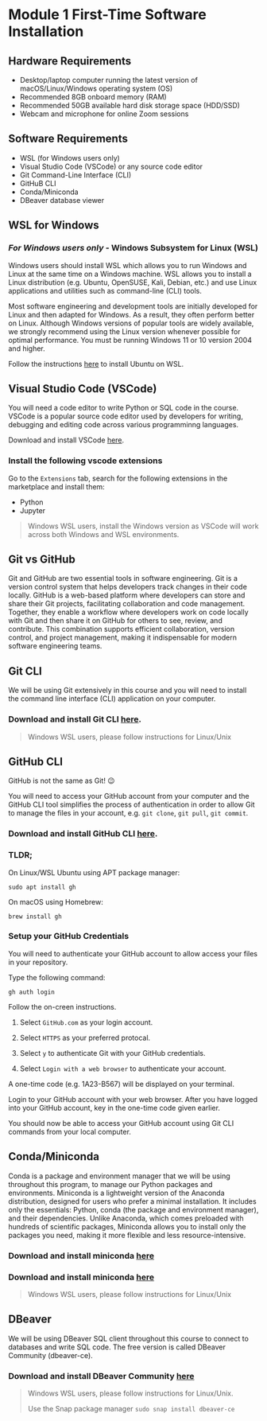 # Module 1 First-Time Software Installation

## Hardware Requirements
- Desktop/laptop computer running the latest version of macOS/Linux/Windows operating system (OS)
- Recommended 8GB onboard memory (RAM)
- Recommended 50GB available hard disk storage space (HDD/SSD)
- Webcam and microphone for online Zoom sessions

## Software Requirements

- WSL (for Windows users only)
- Visual Studio Code (VSCode) or any source code editor
- Git Command-Line Interface (CLI)
- GitHuB CLI 
- Conda/Miniconda
- DBeaver database viewer

## WSL for Windows

### *For Windows users only* - Windows Subsystem for Linux (WSL)

Windows users should install WSL which allows you to run Windows and Linux at the same time on a Windows machine. WSL allows you to install a Linux distribution (e.g. Ubuntu, OpenSUSE, Kali, Debian, etc.) and use Linux applications and utilities such as command-line (CLI) tools. 

Most software engineering and development tools are initially developed for Linux and then adapted for Windows. As a result, they often perform better on Linux. Although Windows versions of popular tools are widely available, we strongly recommend using the Linux version whenever possible for optimal performance.
You must be running Windows 11 or 10 version 2004 and higher. 

Follow the instructions [here](https://learn.microsoft.com/en-us/windows/wsl/install) to install Ubuntu on WSL.

## Visual Studio Code (VSCode)

You will need a code editor to write Python or SQL code in the course. VSCode is a popular source code editor used by developers for writing, debugging and editing code across various programminng languages. 

Download and install VSCode [here](https://code.visualstudio.com/download).

### Install the following vscode extensions

Go to the `Extensions` tab, search for the following extensions in the marketplace and install them:

- Python
- Jupyter

> Windows WSL users, install the Windows version as VSCode will work across both Windows and WSL environments.

## Git vs GitHub

Git and GitHub are two essential tools in software engineering. Git is a version control system that helps developers track changes in their code locally. GitHub is a web-based platform where developers can store and share their Git projects, facilitating collaboration and code management. Together, they enable a workflow where developers work on code locally with Git and then share it on GitHub for others to see, review, and contribute. This combination supports efficient collaboration, version control, and project management, making it indispensable for modern software engineering teams.

## Git CLI

We will be using Git extensively in this course and you will need to install the command line interface (CLI) application on your computer.

### Download and install Git CLI [here](https://git-scm.com/downloads).

> Windows WSL users, please follow instructions for Linux/Unix

## GitHub CLI

GitHub is not the same as Git! 😉

You will need to access your GitHub account from your computer and the GitHub CLI tool simplifies the process of authentication in order to allow Git to manage the files in your account, e.g. `git clone`, `git pull`, `git commit`. 

### Download and install GitHub CLI [here](https://github.com/cli/cli?tab=readme-ov-file#installation).

### TLDR; 

On Linux/WSL Ubuntu using APT package manager:

`sudo apt install gh`

On macOS using Homebrew:

`brew install gh`

### Setup your GitHub Credentials

You will need to authenticate your GitHub account to allow access your files in your repository. 

Type the following command:

`gh auth login`

Follow the on-creen instructions.

1. Select `GitHub.com` as your login account.

2. Select `HTTPS` as your preferred protocal.

3. Select `y` to authenticate Git with your GitHub credentials.

4. Select `Login with a web browser` to authenticate your account.

A one-time code (e.g. 1A23-B567) will be displayed on your terminal. 

Login to your GitHub account with your web browser. After you have logged into your GitHub account, key in the one-time code given earlier.

You should now be able to access your GitHub account using Git CLI commands from your local computer.

## Conda/Miniconda

Conda is a package and environment manager that we will be using throughout this program, to manage our Python packages and environments. Miniconda is a lightweight version of the Anaconda distribution, designed for users who prefer a minimal installation. It includes only the essentials: Python, conda (the package and environment manager), and their dependencies. Unlike Anaconda, which comes preloaded with hundreds of scientific packages, Miniconda allows you to install only the packages you need, making it more flexible and less resource-intensive.

### Download and install miniconda [here](https://www.anaconda.com/docs/getting-started/miniconda/main)

### Download and install miniconda [here](https://www.anaconda.com/docs/getting-started/miniconda/install#quickstart-install-instructions)

> Windows WSL users, please follow instructions for Linux/Unix

## DBeaver

We will be using DBeaver SQL client throughout this course to connect to databases and write SQL code. The free version is called DBeaver Community (dbeaver-ce).

### Download and install DBeaver Community [here](https://dbeaver.io/download/)

> Windows WSL users, please follow instructions for Linux/Unix.
>
> Use the Snap package manager `sudo snap install dbeaver-ce`




